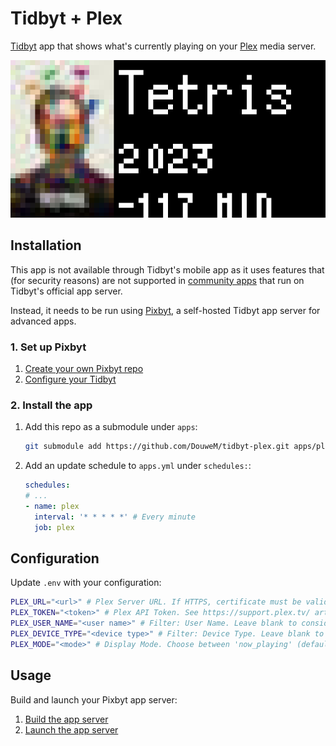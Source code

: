 # Tidbyt + Plex

[Tidbyt](https://tidbyt.com/) app that shows what's currently playing on your [Plex](https://plex.tv) media server.

![Screenshot](screenshot.webp)

## Installation

This app is not available through Tidbyt's mobile app as it uses features that (for security reasons) are not supported in [community apps](https://tidbyt.dev/docs/publish/community-apps) that run on Tidbyt's official app server.

Instead, it needs to be run using [Pixbyt](https://pixbyt.dev), a self-hosted Tidbyt app server for advanced apps.

### 1. Set up Pixbyt

1. [Create your own Pixbyt repo](https://github.com/DouweM/pixbyt#1-create-your-own-pixbyt-repo)
2. [Configure your Tidbyt](https://github.com/DouweM/pixbyt#2-configure-your-tidbyt)

### 2. Install the app

1. Add this repo as a submodule under `apps`:

    ```bash
    git submodule add https://github.com/DouweM/tidbyt-plex.git apps/plex
    ```

1. Add an update schedule to `apps.yml` under `schedules:`:

    ```yaml
    schedules:
    # ...
    - name: plex
      interval: '* * * * *' # Every minute
      job: plex
    ```

## Configuration

Update `.env` with your configuration:

```bash
PLEX_URL="<url>" # Plex Server URL. If HTTPS, certificate must be valid. Example: 'http://my-nas:32400'
PLEX_TOKEN="<token>" # Plex API Token. See https://support.plex.tv/ articles/204059436-finding-an-authentication-token-x-plex-token/
PLEX_USER_NAME="<user name>" # Filter: User Name. Leave blank to consider  sessions from all users
PLEX_DEVICE_TYPE="<device type>" # Filter: Device Type. Leave blank to  consider sessions from all types of devices. Example: 'Apple TV'
PLEX_MODE="<mode>" # Display Mode. Choose between 'now_playing' (default) and 'recently_added'
```

## Usage

Build and launch your Pixbyt app server:

1. [Build the app server](https://github.com/DouweM/pixbyt#4-build-the-app-server)
1. [Launch the app server](https://github.com/DouweM/pixbyt#5-launch-the-app-server)
